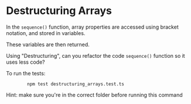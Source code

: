 # Destructuring Arrays

In the `sequence()` function, array properties are accessed using bracket notation, and stored in variables.

These variables are then returned.

Using "Destructuring", can you refactor the code `sequence()` function so it uses less code?

To run the tests:

            npm test destructuring_arrays.test.ts

Hint: make sure you're in the correct folder before running this command
